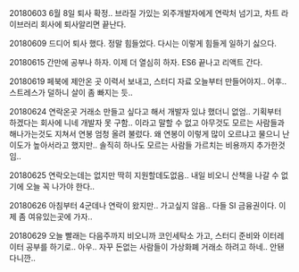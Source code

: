 20180603 6월 8일 퇴사 확정.. 브라질 가있는 외주개발자에게 연락처 넘기고, 차트 라이브러리 회사에 퇴사알리면 끝난다.

20180609 드디어 퇴사 했다. 정말 힘들었다. 다시는 이렇게 힘들게 일하기 싫으다. 

20180615 간만에 공부나 하자. 이제 더 열심히 하자. ES6 끝나고 리액트 간다.

20180619 페북에 제안온 곳 이력서 보내고, 스터디 자료 오늘부터 만들어야지.. 어후.. 스트레스가 덜하니 살이 좀 빠지는 듯..

20180624 연락온곳 거래소 만들고 싶다고 해서 개발자 있냐 했더니 없엄.. 기획부터 하겠다는 회사에 니네 개발자 못 구함.. 이라고 말할 수 없고 아무것도 모르는 사람들과 해나가는것도 지쳐서 연봉 엄청 올려 불렀다. 왜 연봉이 이렇게 많이 오르냐고 물으니 난이도가 높아서라고 했지만.. 솔직히 하나도 모르는 사람들 가르치는 비용까지 추가한것임..

20180625 연락오는데는 없지만 딱히 지원할데도없음.. 내일 비오니 산책을 나갈 수 없기에 오늘 꼭 나가야 한다..

20180626 아침부터 4군데나 연락이 왔지만.. 가고싶지 않음.. 다들 SI 금융권이다. 이제 좀 여유있는곳에 가자..

20180629 오늘 빨래는 다음주까지 비오니까 코인세탁소 가고, 스터디 준비와 이터레이터 공부를 하기로.. 아우.. 자꾸 돈없는 사람들이 가상화폐 거래소 하려고 하네.. 안됀다니깐.. 
